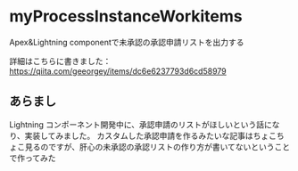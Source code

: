 # myProcessInstanceWorkitems
Apex&amp;Lightning componentで未承認の承認申請リストを出力する

詳細はこちらに書きました：https://qiita.com/geeorgey/items/dc6e6237793d6cd58979

## あらまし
Lightning コンポーネント開発中に、承認申請のリストがほしいという話になり、実装してみました。
カスタムした承認申請を作るみたいな記事はちょこちょこ見るのですが、肝心の未承認の承認リストの作り方が書いてないということで作ってみた

